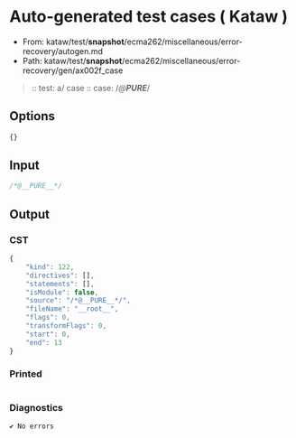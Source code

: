 # Auto-generated test cases ( Kataw )
- From: kataw/test/__snapshot__/ecma262/miscellaneous/error-recovery/autogen.md
- Path: kataw/test/__snapshot__/ecma262/miscellaneous/error-recovery/gen/ax002f_case
> :: test: a/ case
> :: case: /*@__PURE__*/
## Options

`````js
{}
`````
## Input

`````js
/*@__PURE__*/
`````
## Output

### CST

```javascript
{
    "kind": 122,
    "directives": [],
    "statements": [],
    "isModule": false,
    "source": "/*@__PURE__*/",
    "fileName": "__root__",
    "flags": 0,
    "transformFlags": 0,
    "start": 0,
    "end": 13
}
```

### Printed

```javascript


```

### Diagnostics

```javascript
✔ No errors
```

